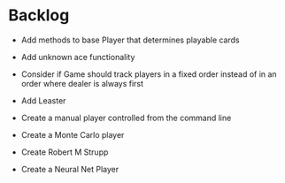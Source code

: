 # Backlog

* Add methods to base Player that determines playable cards
* Add unknown ace functionality
* Consider if Game should track players in a fixed order instead of in an order where dealer is always first

* Add Leaster

* Create a manual player controlled from the command line
* Create a Monte Carlo player
* Create Robert M Strupp
* Create a Neural Net Player